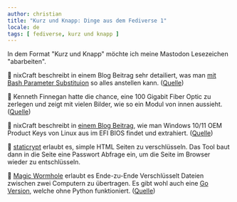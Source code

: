```yaml
---
author: christian
title: "Kurz und Knapp: Dinge aus dem Fediverse 1"
locale: de
tags: [ fediverse, kurz und knapp ]
---
```


In dem Format "Kurz und Knapp" möchte ich meine Mastodon Lesezeichen "abarbeiten".

📌 nixCraft beschreibt in einem Blog Beitrag sehr detailiert, was man 
[mit Bash Parameter Substituion](https://www.cyberciti.biz/tips/bash-shell-parameter-substitution-2.html) 
so alles anstellen kann. ([Quelle](https://einbeck.social/@nixCraft@mastodon.social/109456722861554027))

📌 Kenneth Finnegan hatte die chance, eine 100 Gigabit Fiber Optic zu zerlegen und zeigt
mit vielen Bilder, wie so ein Modul von innen aussieht.
([Quelle](https://einbeck.social/@nixCraft@mastodon.social/109456722861554027))

📌 nixCraft beschreibt in [einem Blog Beitrag](https://www.cyberciti.biz/faq/linux-find-windows-10-oem-product-key-command/), 
wie man Windows 10/11 OEM Product Keys von Linux aus im EFI BIOS findet und extrahiert.
([Quelle](https://einbeck.social/@nixCraft@mastodon.social/109595230723251436))

📌 [staticrypt](https://github.com/robinmoisson/staticrypt) erlaubt es, simple HTML Seiten zu
verschlüsseln. Das Tool baut dann in die Seite eine Passwort Abfrage ein, um die Seite im Browser
wieder zu entschlüsseln.

📌 [Magic Wormhole](https://github.com/magic-wormhole/magic-wormhole) erlaubt es Ende-zu-Ende 
Verschlüsselt Dateien zwischen zwei Computern zu übertragen. Es gibt wohl auch eine 
[Go Version](https://github.com/psanford/wormhole-william), welche ohne Python funktioniert.
([Quelle](https://einbeck.social/@daveilers@hachyderm.io/110594202322774661))
